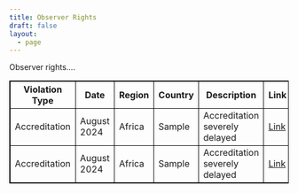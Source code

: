 ```yaml
---
title: Observer Rights
draft: false
layout:
  - page
---
```


Observer rights....

<table style="border: 1px solid black;">
  <tr>
    <th style="border: 1px solid black;">Violation Type</th>
    <th style="border: 1px solid black;">Date</th>
    <th style="border: 1px solid black;">Region</th>
    <th style="border: 1px solid black;">Country</th>
    <th style="border: 1px solid black;">Description</th>
    <th style="border: 1px solid black;">Link</th>
  </tr>
 <tr>
   <td style="border: 1px solid black;">Accreditation</td>
   <td style="border: 1px solid black;">August 2024</td>
   <td style="border: 1px solid black;">Africa</td>
   <td style="border: 1px solid black;">Sample</td>
   <td style="border: 1px solid black;">Accreditation severely delayed</td>
   <td style="border: 1px solid black;"><a href="https://www.reuters.com">Link</a></td>
  </tr>
 <tr>
   <td style="border: 1px solid black;">Accreditation</td>
   <td style="border: 1px solid black;">August 2024</td>
   <td style="border: 1px solid black;">Africa</td>
   <td style="border: 1px solid black;">Sample</td>
   <td style="border: 1px solid black;">Accreditation severely delayed</td>
   <td style="border: 1px solid black;"><a href="https://www.reuters.com">Link</a></td>
  </tr>
</table>
